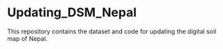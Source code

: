 # Updating_DSM_Nepal
This repository contains the dataset and code for updating the digital soil map of Nepal. 
